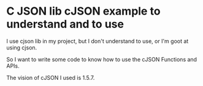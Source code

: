 # C JSON lib cJSON example to understand and to use

I use cjson lib in my project, but I don't understand to use, or I'm goot at using cjson.

So I want to write some code to know how to use the cJSON Functions and APIs.

The vision of cJSON I used is 1.5.7.


